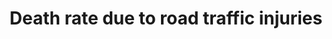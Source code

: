 ---
method_of_computation: >-
  Number  of  deaths  due  to  road  traffic  crashes  /  Population  Method  of  measurement  Death  registration  data  using  ICD_10.  Method  of  estimation  Modelling,  using  multiple  inputs,  is  often  used  if  no  complete  and  accurate  data  are  available.''
indicator_definition: >-
  Number  of  road  traffic  fatal  injury  deaths  per  100  000  population  (age_standardized).
target: >-
  By  2020,  halve  the  number  of  global  deaths  and  injuries  from  road  traffic  accidents.
indicator_name: Death  rate  due  to  road  traffic  injuries
title: Death  rate  due  to  road  traffic  injuries
permalink: /3-6-1/
sdg_goal: 3
graph_type_description: Line  graph
graph_status_notes: Graphed
layout: indicator
indicator: 3.6.1
un_designated_tier: '1'
un_custodial_agency: 'WHO  (Partnering  Agencies:  UNECE)'
indicator_variable: road_trafficdeathrate_100000
graph: longitudinal
variable_description: null
variable_notes: null
target_id: '3.6'
has_metadata: true
goal_meta_link: 'http://unstats.un.org/sdgs/files/metadata-compilation/Metadata-Goal-3.pdf'
goal_meta_link_page: 18
source_title: null
source_notes: null
published: true
actual_indicator_available: Death  rate  due  to  road  traffic  injuries
actual_indicator_available_description: >-
  Age-adjusted  rate  of  deaths  per  year  due  to  road  traffic  injuries  expressed  per  100,000  population
us_method_of_computation: >-
  Number  of  deaths  attributable  to  traffic  injuries  divided  by  the  population  and  expressed  per  100,000  population.  Rates  are  age-adjusted  using  the  direct  method  of  applying  age-specific  death  rates  to  the  U.S.  standard  population  distribution.  See  http://wonder.cdc.gov/wonder/help/ucd.html#Age-Adjusted  Rates  for  more  detail.
periodicity: Annual
date_of_national_source_publication: December  2016
source_agency_staff_name: >-
  Mortality  Statistics  Branch,  Division  of  Vital  Statistics,  National  Center  for  Health  Statistics
source_agency_staff_email: ambranum@cdc.gov
comments_and_limitations: >-
  Rates  were  generated  by  CDC  Wonder  using  the  Underlying  Cause  of  Death  mortality  files.  Rates  were  selected  based  on  the  Injury  Intent  and  Mechanism  list  with  mechanism  set  to  'Motor  Vehicle  Traffic'
source_url: >-
  http://wonder.cdc.gov/ucd-icd10.html;  http://www.cdc.gov/nchs/data_access/vitalstatsonline.htm
source_agency_survey_dataset: 'National  Center  for  Health  Statistics,  Underlying  Cause  of  Death  File'
graph_title: >-
  Age-adjusted  rate  of  deaths  due  to  road  traffic  injuries  per  100,000  US  population
date_metadata_updated: December  2017  
---